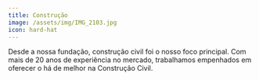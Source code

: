 ```yaml
---
title: Construção
image: /assets/img/IMG_2103.jpg
icon: hard-hat
---
```


Desde a nossa fundação, construção civil foi o nosso foco principal.
Com mais de 20 anos de experiência no mercado, trabalhamos empenhados em oferecer o há de melhor na Construção Civil.
